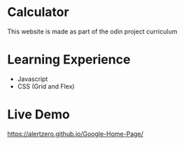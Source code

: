 # Calculator

This website is made as part of the odin project curriculum

# Learning Experience

<ul>
<li>Javascript</li>
<li>CSS (Grid and Flex)</li>
</ul>

# Live Demo

https://alertzero.github.io/Google-Home-Page/

